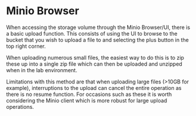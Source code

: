 # Minio Browser

When accessing the storage volume through the Minio Browser/UI, there is a basic
upload function. This consists of using the UI to browse to the bucket that you
wish to upload a file to and selecting the plus button in the top right corner.

When uploading numerous small files, the easiest way to do this is to zip these
up into a single zip file which can then be uploaded and unzipped when in the lab
environment.

Limitations with this method are that when uploading large files (>10GB for example),
interruptions to the upload can cancel the entire operation as there is no resume
function. For occasions such as these it is worth considering the Minio client which
is more robust for large upload operations.
